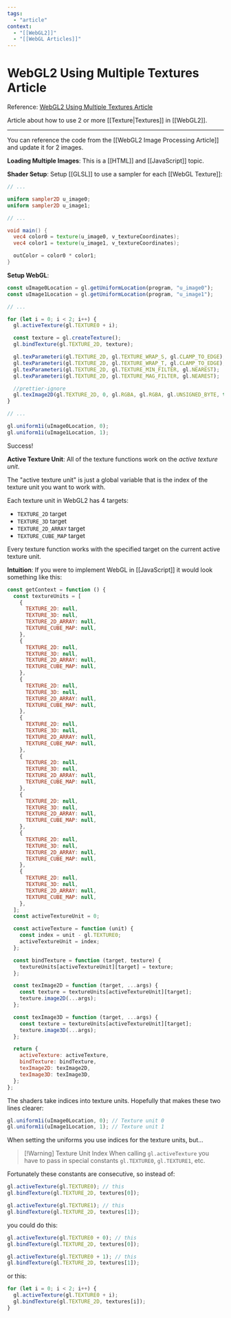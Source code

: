 ```yaml
---
tags:
  - "article"
context:
  - "[[WebGL2]]"
  - "[[WebGL Articles]]"
---
```


# WebGL2 Using Multiple Textures Article

Reference: [WebGL2 Using Multiple Textures Article](https://webgl2fundamentals.org/webgl/lessons/webgl-2-textures.html)

Article about how to use 2 or more [[Texture|Textures]] in [[WebGL2]].

---

You can reference the code from the [[WebGL2 Image Processing Article]] and update it for 2 images.

**Loading Multiple Images**:
This is a [[HTML]] and [[JavaScript]] topic.

**Shader Setup**:
Setup [[GLSL]] to use a sampler for each [[WebGL Texture]]:

```glsl
// ...

uniform sampler2D u_image0;
uniform sampler2D u_image1;

// ...

void main() {
  vec4 color0 = texture(u_image0, v_textureCoordinates);
  vec4 color1 = texture(u_image1, v_textureCoordinates);

  outColor = color0 * color1;
}
```

**Setup WebGL**:

```js
const uImage0Location = gl.getUniformLocation(program, "u_image0");
const uImage1Location = gl.getUniformLocation(program, "u_image1");

// ...

for (let i = 0; i < 2; i++) {
  gl.activeTexture(gl.TEXTURE0 + i);

  const texture = gl.createTexture();
  gl.bindTexture(gl.TEXTURE_2D, texture);

  gl.texParameteri(gl.TEXTURE_2D, gl.TEXTURE_WRAP_S, gl.CLAMP_TO_EDGE);
  gl.texParameteri(gl.TEXTURE_2D, gl.TEXTURE_WRAP_T, gl.CLAMP_TO_EDGE);
  gl.texParameteri(gl.TEXTURE_2D, gl.TEXTURE_MIN_FILTER, gl.NEAREST);
  gl.texParameteri(gl.TEXTURE_2D, gl.TEXTURE_MAG_FILTER, gl.NEAREST);

  //prettier-ignore
  gl.texImage2D(gl.TEXTURE_2D, 0, gl.RGBA, gl.RGBA, gl.UNSIGNED_BYTE, this.images[i]);
}

// ...

gl.uniform1i(uImage0Location, 0);
gl.uniform1i(uImage1Location, 1);
```

Success!

**Active Texture Unit**:
All of the texture functions work on the _active texture unit_.

The "active texture unit" is just a global variable that is the index of the texture unit you want to work with.

Each texture unit in WebGL2 has 4 targets:

- `TEXTURE_2D` target
- `TEXTURE_3D` target
- `TEXTURE_2D_ARRAY` target
- `TEXTURE_CUBE_MAP` target

Every texture function works with the specified target on the current active texture unit.

**Intuition**:
If you were to implement WebGL in [[JavaScript]] it would look something like this:

```js
const getContext = function () {
  const textureUnits = [
    {
      TEXTURE_2D: null,
      TEXTURE_3D: null,
      TEXTURE_2D_ARRAY: null,
      TEXTURE_CUBE_MAP: null,
    },
    {
      TEXTURE_2D: null,
      TEXTURE_3D: null,
      TEXTURE_2D_ARRAY: null,
      TEXTURE_CUBE_MAP: null,
    },
    {
      TEXTURE_2D: null,
      TEXTURE_3D: null,
      TEXTURE_2D_ARRAY: null,
      TEXTURE_CUBE_MAP: null,
    },
    {
      TEXTURE_2D: null,
      TEXTURE_3D: null,
      TEXTURE_2D_ARRAY: null,
      TEXTURE_CUBE_MAP: null,
    },
    {
      TEXTURE_2D: null,
      TEXTURE_3D: null,
      TEXTURE_2D_ARRAY: null,
      TEXTURE_CUBE_MAP: null,
    },
    {
      TEXTURE_2D: null,
      TEXTURE_3D: null,
      TEXTURE_2D_ARRAY: null,
      TEXTURE_CUBE_MAP: null,
    },
    {
      TEXTURE_2D: null,
      TEXTURE_3D: null,
      TEXTURE_2D_ARRAY: null,
      TEXTURE_CUBE_MAP: null,
    },
    {
      TEXTURE_2D: null,
      TEXTURE_3D: null,
      TEXTURE_2D_ARRAY: null,
      TEXTURE_CUBE_MAP: null,
    },
  ];
  const activeTextureUnit = 0;

  const activeTexture = function (unit) {
    const index = unit - gl.TEXTURE0;
    activeTextureUnit = index;
  };

  const bindTexture = function (target, texture) {
    textureUnits[activeTextureUnit][target] = texture;
  };

  const texImage2D = function (target, ...args) {
    const texture = textureUnits[activeTextureUnit][target];
    texture.image2D(...args);
  };

  const texImage3D = function (target, ...args) {
    const texture = textureUnits[activeTextureUnit][target];
    texture.image3D(...args);
  };

  return {
    activeTexture: activeTexture,
    bindTexture: bindTexture,
    texImage2D: texImage2D,
    texImage3D: texImage3D,
  };
};
```

The shaders take indices into texture units. Hopefully that makes these two lines clearer:

```js
gl.uniform1i(uImage0Location, 0); // Texture unit 0
gl.uniform1i(uImage1Location, 1); // Texture unit 1
```

When setting the uniforms you use indices for the texture units, but...

> [!Warning] Texture Unit Index
> When calling `gl.activeTexture` you have to pass in special constants `gl.TEXTURE0`, `gl.TEXTURE1`, etc.

Fortunately these constants are consecutive, so instead of:

```js
gl.activeTexture(gl.TEXTURE0); // this
gl.bindTexture(gl.TEXTURE_2D, textures[0]);

gl.activeTexture(gl.TEXTURE1); // this
gl.bindTexture(gl.TEXTURE_2D, textures[1]);
```

you could do this:

```js
gl.activeTexture(gl.TEXTURE0 + 0); // this
gl.bindTexture(gl.TEXTURE_2D, textures[0]);

gl.activeTexture(gl.TEXTURE0 + 1); // this
gl.bindTexture(gl.TEXTURE_2D, textures[1]);
```

or this:

```js
for (let i = 0; i < 2; i++) {
  gl.activeTexture(gl.TEXTURE0 + i);
  gl.bindTexture(gl.TEXTURE_2D, textures[i]);
}
```
